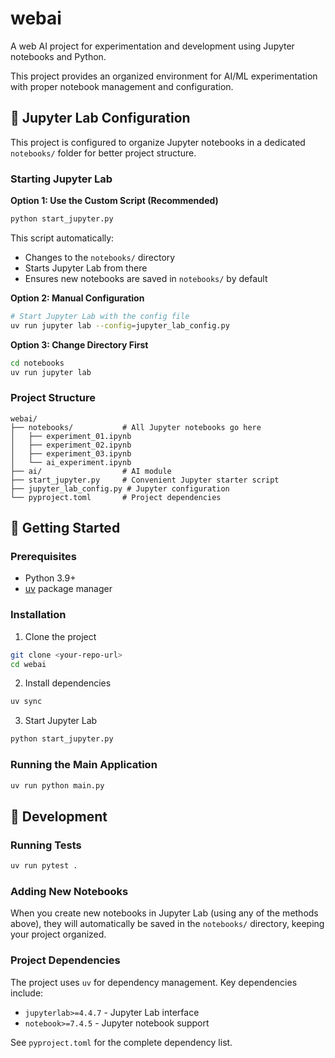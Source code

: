 # webai

A web AI project for experimentation and development using Jupyter notebooks and Python.

This project provides an organized environment for AI/ML experimentation with proper notebook management and configuration.

## 📓 Jupyter Lab Configuration

This project is configured to organize Jupyter notebooks in a dedicated `notebooks/` folder for better project structure.

### Starting Jupyter Lab

**Option 1: Use the Custom Script (Recommended)**
```bash
python start_jupyter.py
```
This script automatically:
- Changes to the `notebooks/` directory
- Starts Jupyter Lab from there
- Ensures new notebooks are saved in `notebooks/` by default

**Option 2: Manual Configuration**
```bash
# Start Jupyter Lab with the config file
uv run jupyter lab --config=jupyter_lab_config.py
```

**Option 3: Change Directory First**
```bash
cd notebooks
uv run jupyter lab
```

### Project Structure
```
webai/
├── notebooks/           # All Jupyter notebooks go here
│   ├── experiment_01.ipynb
│   ├── experiment_02.ipynb
│   ├── experiment_03.ipynb
│   └── ai_experiment.ipynb
├── ai/                  # AI module
├── start_jupyter.py     # Convenient Jupyter starter script
├── jupyter_lab_config.py # Jupyter configuration
└── pyproject.toml       # Project dependencies
```
## 🚀 Getting Started

### Prerequisites
- Python 3.9+
- [uv](https://docs.astral.sh/uv/) package manager

### Installation

1. Clone the project
```bash
git clone <your-repo-url>
cd webai
```

2. Install dependencies
```bash
uv sync
```

3. Start Jupyter Lab
```bash
python start_jupyter.py
```

### Running the Main Application
```bash
uv run python main.py
```


## 🧪 Development

### Running Tests
```bash
uv run pytest .
```

### Adding New Notebooks
When you create new notebooks in Jupyter Lab (using any of the methods above), they will automatically be saved in the `notebooks/` directory, keeping your project organized.

### Project Dependencies
The project uses `uv` for dependency management. Key dependencies include:
- `jupyterlab>=4.4.7` - Jupyter Lab interface
- `notebook>=7.4.5` - Jupyter notebook support

See `pyproject.toml` for the complete dependency list.

